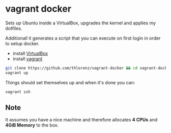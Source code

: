 # vagrant docker

Sets up Ubuntu inside a VirtualBox, upgrades the kernel and applies my dotfiles.

Additionall it generates a script that you can execute on first login in order to setup docker.

- install [VirtualBox](https://www.virtualbox.org/wiki/Downloads)
- install [vagrant](http://www.vagrantup.com/)

```sh
git clone https://github.com/thlorenz/vagrant-docker && cd vagrant-docker
vagrant up
```

Things should set themselves up and when it's done you can:

```sh
vagrant ssh
```

## Note

It assumes you have a nice machine and therefore allocates **4 CPUs** and **4GiB Memory** to the box.
